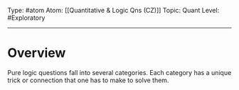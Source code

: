 Type: #atom
Atom: [[Quantitative & Logic Qns (CZ)]]
Topic: Quant 
Level: #Exploratory 

----
# Overview

Pure logic questions fall into several categories. Each category has a unique trick or connection that one has to make to solve them.
